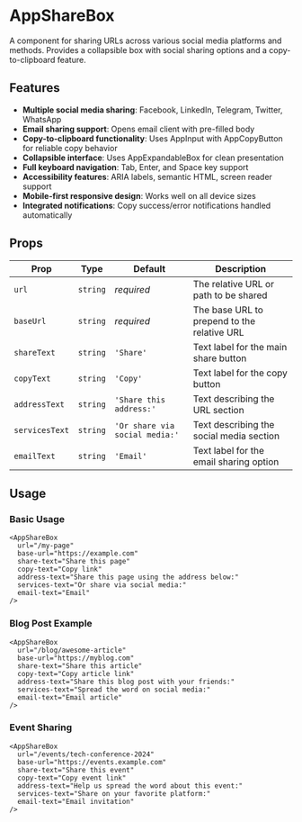 # AppShareBox

A component for sharing URLs across various social media platforms and methods. Provides a collapsible box with social sharing options and a copy-to-clipboard feature.

## Features

- **Multiple social media sharing**: Facebook, LinkedIn, Telegram, Twitter, WhatsApp
- **Email sharing support**: Opens email client with pre-filled body
- **Copy-to-clipboard functionality**: Uses AppInput with AppCopyButton for reliable copy behavior
- **Collapsible interface**: Uses AppExpandableBox for clean presentation
- **Full keyboard navigation**: Tab, Enter, and Space key support
- **Accessibility features**: ARIA labels, semantic HTML, screen reader support
- **Mobile-first responsive design**: Works well on all device sizes
- **Integrated notifications**: Copy success/error notifications handled automatically

## Props

| Prop           | Type     | Default                        | Description                                 |
| -------------- | -------- | ------------------------------ | ------------------------------------------- |
| `url`          | `string` | _required_                     | The relative URL or path to be shared       |
| `baseUrl`      | `string` | _required_                     | The base URL to prepend to the relative URL |
| `shareText`    | `string` | `'Share'`                      | Text label for the main share button        |
| `copyText`     | `string` | `'Copy'`                       | Text label for the copy button              |
| `addressText`  | `string` | `'Share this address:'`        | Text describing the URL section             |
| `servicesText` | `string` | `'Or share via social media:'` | Text describing the social media section    |
| `emailText`    | `string` | `'Email'`                      | Text label for the email sharing option     |

## Usage

### Basic Usage

```vue
<AppShareBox
  url="/my-page"
  base-url="https://example.com"
  share-text="Share this page"
  copy-text="Copy link"
  address-text="Share this page using the address below:"
  services-text="Or share via social media:"
  email-text="Email"
/>
```

### Blog Post Example

```vue
<AppShareBox
  url="/blog/awesome-article"
  base-url="https://myblog.com"
  share-text="Share this article"
  copy-text="Copy article link"
  address-text="Share this blog post with your friends:"
  services-text="Spread the word on social media:"
  email-text="Email article"
/>
```

### Event Sharing

```vue
<AppShareBox
  url="/events/tech-conference-2024"
  base-url="https://events.example.com"
  share-text="Share this event"
  copy-text="Copy event link"
  address-text="Help us spread the word about this event:"
  services-text="Share on your favorite platform:"
  email-text="Email invitation"
/>
```
